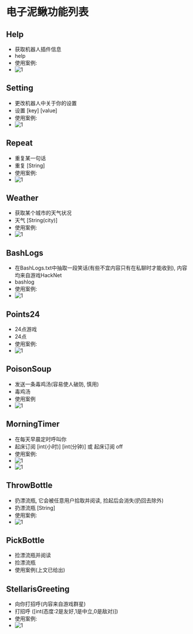 # 电子泥鳅功能列表
## Help
 - 获取机器人插件信息
 - help
 - 使用案例:
- ![1](https://bili-08A04-NQ3.github.io/Electricity_Loach/Guide/help.png)

## Setting
 - 更改机器人中关于你的设置
 - 设置 [key] [value]
 - 使用案例:
 - ![1](https://bili-08A04-NQ3.github.io/Electricity_Loach/Guide/setting.png)

## Repeat
 - 重复某一句话
 - 重复 [String]
 - 使用案例:
- ![1](https://bili-08A04-NQ3.github.io/Electricity_Loach/Guide/repeat.png)

## Weather
 - 获取某个城市的天气状况
 - 天气 [String(city)]
 - 使用案例:
- ![1](https://bili-08A04-NQ3.github.io/Electricity_Loach/Guide/weather.png)

## BashLogs
 - 在BashLogs.txt中抽取一段笑话(有些不宜内容只有在私聊时才能收到), 内容均来自游戏HackNet
 - bashlog
 - 使用案例:
- ![1](https://bili-08A04-NQ3.github.io/Electricity_Loach/Guide/bashlog.png)

## Points24
 - 24点游戏
 - 24点
 - 使用案例:
- ![1](https://bili-08A04-NQ3.github.io/Electricity_Loach/Guide/points24.png)

## PoisonSoup
 - 发送一条毒鸡汤(容易使人破防, 慎用)
 - 毒鸡汤
 - 使用案例
- ![1](https://bili-08A04-NQ3.github.io/Electricity_Loach/Guide/soup.png)

## MorningTimer
 - 在每天早晨定时呼叫你
 - 起床订阅 [int(小时)] [int(分钟)]   或   起床订阅 off
 - 使用案例:
- ![1](https://bili-08A04-NQ3.github.io/Electricity_Loach/Guide/morningtimer_1.png)
- ![1](https://bili-08A04-NQ3.github.io/Electricity_Loach/Guide/morningtimer_2.png)

## ThrowBottle
 - 扔漂流瓶, 它会被任意用户拾取并阅读, 捡起后会消失(扔回去除外)
 - 扔漂流瓶 [String]
 - 使用案例:
- ![1](https://bili-08A04-NQ3.github.io/Electricity_Loach/Guide/bottle.png)

## PickBottle
 - 捡漂流瓶并阅读
 - 捡漂流瓶
 - 使用案例(上文已给出)

## StellarisGreeting
 - 向你打招呼(内容来自游戏群星)
 - 打招呼 ([int(态度:2是友好,1是中立,0是敌对)])
 - 使用案例:
- ![1](https://bili-08A04-NQ3.github.io/Electricity_Loach/Guide/greeting.png)
